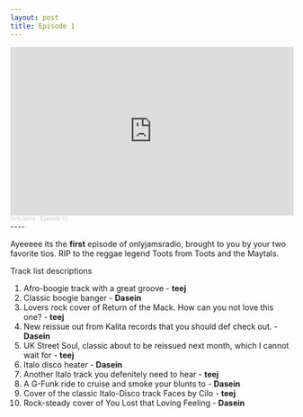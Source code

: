 ```yaml
---
layout: post
title: Episode 1
---
```

<iframe width="100%" height="300" scrolling="no" frameborder="no" allow="autoplay" src="https://w.soundcloud.com/player/?url=https%3A//api.soundcloud.com/tracks/892753810&color=%23ff5500&auto_play=false&hide_related=true&show_comments=false&show_user=true&show_reposts=false&show_teaser=true&visual=true"></iframe><div style="font-size: 10px; color: #cccccc;line-break: anywhere;word-break: normal;overflow: hidden;white-space: nowrap;text-overflow: ellipsis; font-family: Interstate,Lucida Grande,Lucida Sans Unicode,Lucida Sans,Garuda,Verdana,Tahoma,sans-serif;font-weight: 100;"><a href="https://soundcloud.com/onlyjamsradio" title="OnlyJams" target="_blank" style="color: #cccccc; text-decoration: none;">OnlyJams</a> · <a href="https://soundcloud.com/onlyjamsradio/episode-1" title="Episode #1" target="_blank" style="color: #cccccc; text-decoration: none;">Episode #1</a></div>
----

Ayeeeee its the **first** episode of onlyjamsradio, brought to you by your two favorite tios. RIP to the reggae legend Toots from Toots and the Maytals.

Track list descriptions
1. Afro-boogie track with a great groove - **teej**
2. Classic boogie banger - **Dasein**
3. Lovers rock cover of Return of the Mack. How can you not love this one? - **teej**
4. New reissue out from Kalita records that you should def check out. - **Dasein**
5. UK Street Soul, classic about to be reissued next month, which I cannot wait for - **teej**
6. Italo disco heater - **Dasein**
7. Another Italo track you defenitely need to hear - **teej**
8. A G-Funk ride to cruise and smoke your blunts to - **Dasein**
9. Cover of the classic Italo-Disco track Faces by Cilo - **teej**
10. Rock-steady cover of You Lost that Loving Feeling - **Dasein**